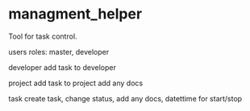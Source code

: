 # managment_helper

Tool for task control.

users
roles: master, developer
	
developer
add task to developer

project
add task to project
add any docs

task
create task, change status, add any docs, datettime for start/stop


